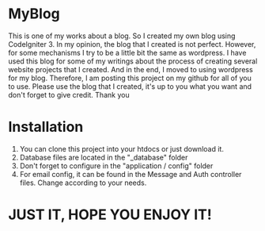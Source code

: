 # MyBlog
This is one of my works about a blog. So I created my own blog using CodeIgniter 3. In my opinion, the blog that I created is not perfect. However, for some mechanisms I try to be a little bit the same as wordpress. I have used this blog for some of my writings about the process of creating several website projects that I created. And in the end, I moved to using wordpress for my blog.
Therefore, I am posting this project on my github for all of you to use. Please use the blog that I created, it's up to you what you want and don't forget to give credit. Thank you

# Installation
1. You can clone this project into your htdocs or just download it.
2. Database files are located in the "_database" folder
3. Don't forget to configure in the "application / config" folder
4. For email config, it can be found in the Message and Auth controller files. Change according to your needs.

# JUST IT, HOPE YOU ENJOY IT!
